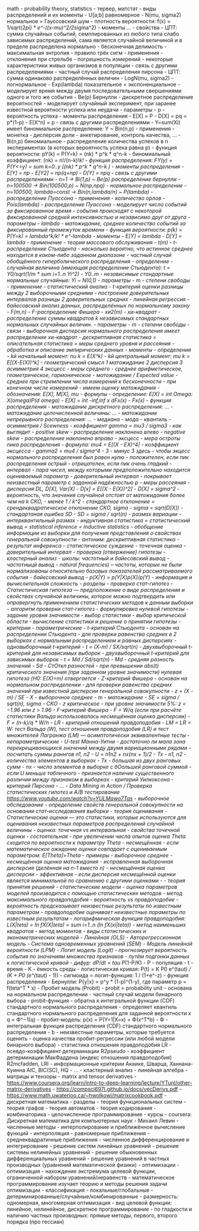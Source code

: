 ﻿math
	- probability theory, statistics - тервер, матстат
		- виды распределений и их моменты
			- U[a;b] равномерное
			- N(mu, sigma2) нормальное = Гауссовский шум
				- плотность вероятности: f(x) = 1/sqrt(2*pi) * e^-((x-mu)^2/2*sigma^2)
				- моменты ...
				- свойства
					- ЦПТ: сумма случайных событий, семплированных из любого типа слабо зависимых распределений, сама является случайной величиной и в пределе распределена нормально
					- бесконечная делимость
					- максимальная энтропия
					- правило трёх сигм
				- применения
					- отклонения при стрельбе
					- погрешность измерений
					- некоторые характеристики живых организмов в популяции
				- связь с другими распределениями
					- частный случай распределения пирсона
					- ЦПТ: сумма одинаково распределённых величин
			- LogN(mu, sigma2) - логнормальное
			- Exp(lambda) показательное = экспоненциальное
				- моделирует время между двумя последовательными свершениями одного и того же события
			- Be(p) Бернулли
				- дискретное распределение вероятностей
				- моделирует случайный эксперимент, при заранее известной вероятности успеха или неудачи
				- параметры 
					- p - вероятность успеха
				- моменты распределения
					- E[X] = P
					- D[X] = pq = p*(1-p)
					- E[X^n] = p
				- связь с другими распределениями
					- Y=sum(Xi) имеет биномиальное распределение: Y ~ Bin(n,p)
				- применения
					- монетка
					- дисперсия доли
					- анкетирование, контроль качества, ...
			- Bi(n,p) биномиальное
				- распределение количества успехов в n экспериментах (в которых вероятность успеха равна p)
				- функция вероятности: pY(k) = P(Y=k) = (nk) * p^k * q^n-k 
					- биномиальный коэффициент: (nk) = n!/(n-k)!*k!
				- функция распределения: FY(y) = P(Y<=y) = sum k=0..y ((nk) * p^k * q^n-k )
				- моменты распределения
					- E[Y] = np
					- E[Y2] = np(q+np)
					- D[Y] = npq
				- связь с другими распределениями
					- n=1 -> Bi(1,p) ~ Be(p) распределение бернулли
					- n=100500 -> Bin(100500,p) ~ N(np,npq) - нормальное распределение
					- n=100500, lambda=const -> Bin(n,lambda/n) ~ P(lambda) - распределение Пуассона
				- применения
					- количество орлов
			- Pois(lambda) - распределение Пуассона
				- моделирует число событий за фиксированное время
					- события происходят с некоторой фиксированной средней интенсивностью и независимо друг от друга
				- параметры
					- lambda - матожидание, среднее количество событий за фиксированный промежуток времени
				- функция вероятности: p(k) = P(Y=k) = lambda^k/k! * e^-lambda
				- моменты
					- E[Y] = lambda
					- D[Y] = lambda
				- применение
					- теория массового обслуживания
			- t(m) - t-распределение Стьюдента
				- насколько вероятно, что истинное среднее находится в каком-либо заданном диапазоне
				- частный случай обобщённого гиперболического распределения
				- определение
					- случайная величина (имеющая распределение Стьюдента): t = Y0/sqrt(1/m * sum i=1..n Yi^2)
					- Y0..m - независимые стандартные нормальные случайные: Yi ~ N(0,1)
				- параметры
					- m - степени свободы
				- применение
					- статистический анализ
						- t-критерий оценки разницы между 2 выборочными средними
						- построение доверительных интервалов разницы 2 доверительных средних
						- линейная регрессия
						- байесовский анализ данных, распределённых по нормальному закону
			- F(m,n) - F-распределение Фишера
			- хи2(m) - хи-квадрат
				- распределение суммы квадратов k независимых стандартных нормальных случайных величин.
				- параметры
					- m - степени свободы
				- связи
					- выборочная дисперсия нормального распределения имеет распределение хи-квадрат
		- дескриптивная статистика = описательная статистика = меры среднего уровня и рассеяния
			- обработка и описание эмпирических данных
			- моменты
				- определения
					- kй начальный момент: nu k = E(X^k)
					- kй центральный момент: mu k = E[(X-E(X))^k]
				- геометрический смысл
					1 матожидание
					2 дисперсия
					3 асимметрия
					4 эксцесс
			- меры среднего
				- среднее арифметическое, геометрическое, гармоническое
				- матожидание / Expected value
					- среднее при стремлении числа измерений к бесконечности
						- при конечном числе измерений - имеем оценку матожидания
					- обозначения: E[X], M[X], mu
					- формулы
						- определение: E[X] = int Omega: X(omega)*P(d omega)
						- E[X] = int -inf,inf x dFx(x)
							- Fx(x) - функция распределения
						- матожидание дискретного распределения: ...
						- матожидание целочисленной величины: ...
						- матожидание непрерывного распределения: ...
				- медиана
				- мода 
				- квантиль
				- асимметрия / Scewness
					- коэффициент gamma = mu3 / sigma3
					- как выглядит
						- positive skew - распределение наклонено влево
						- negative skew - распределение наклонено вправо
				- эксцесс
					- мера остроты пика распределения
					- формула: mu4 = E[(X - EX)^4]
					- коэффициент эксцесса
						- gamma2 = mu4 / sigma^4 - 3
						- минус 3 здесь - чтобы экцесс нормального распределения был равен нулю
						- положителен, если пик распределения острый
						- отрицателен, если пик очень гладкий
				- интервал 
					- пара чисел, между которыми предположительно находится оцениваемый параметр
				- доверительный интервал
					- покрывает неизвестный параметр с заданной надёжностью p
			- меры рассеяния
				- дисперсия DL, D[X], Var(X)
					- D[x] = E[(X - E(X))^2]
					- D[X] = sigma^2
					- вероятность, что значения случайной отстоят от матожидания более чем на k СКО, - менее 1 / k^2
				- стандартное отклонение = срендеквадратическое отклонение СКО, sigma
					- sigma = sqrt(D[X])
				- стандартаная ошибка SD
					- SD = sigma / sqrt(n)
				- размах вариации
				- интерквантильный размах
		- индуктивная статистика = статистический вывод = statistical inference = inductive statistics
			- обобщение информации из выборки для получения представления о свойствах генеральной совокупности
			- антоним: дескриптивная статистика
			- результат инференса - статистическое суждение
				- точечная оценка
				- доверительный интервал
				- проверка (отвержение) гипотезы
				- кластерный анализ
			- школы: частотный и байесовский вывод
				- частотныцй вывод
					- natural frequencies) – частоты, которые не были нормализованы относительно базовых показателей рассматриваемого события
				- байесовский вывод
					- p(X|Y) = p(Y|X)*p(X)/p(Y)
				- информация и вычислительная сложность
			- разделы
				- проверка стат-гипотез
					- Статистическая гипотеза — предположение о виде распределения и свойствах случайной величины, которое можно подтвердить или опровергнуть применением статистических методов к данным выборки
					- алгоритм проверки стат-гипотез
						- формулировка нулевой гипотезы
						- задание уровня значимости
						- выбор статистики
						- выбор критической области
						- вычисление статистики и решение о принятии гипотезы
					- критерии
						- параметрические
							- t-критерий Стьюдента
								- основан на распределении Стьюдента
								- для проверки равенства средних в 2 выборках с нормальным распределением и равных дисперсиях
								- одновыборочный t-критерий
									- t = (X-m) / SX/sqrt(n)
								- двухвыборочный t-критерий для независимых выборок
								- двухвыборочный t-критерий для зависимых выборок
									- t = Md / Sd/sqrt(n)
										- Md - средняя разность значений
										- Sd - СтОткл разностей
								- при превышении abs(t) критического значения (при заданном уровне значимости) нулевая гипотеза (H0: E(X)=m) отвергается
							- Z-критерий Фишера
								- основан на нормальном распределении
								- для проверки равенства средних значений при известной дисперсии генеральной совокупности
								- z = (X - m) / SE 
									- X - выборочное среднее
									- m - матожидание
									- SE = sigma / sqrt(n), sigma - СКО
								- z критическое
									- при уровне значимости 5%: z < −1.96 или z > 1.96
							- F-критерий Фишера
								- F = W/q (если при расчёте статистики Вальда использовалась несмещённая оценка дисперсии)
								- F = (n-k)/q * W/n
							- LR - критерий отношений правдоподобия
								- LM = LR = W: тест Вальда (W), тест отношения правдоподобия (LR) и тест множителей Лагранжа (LM) — асимптотически эквивалентные тесты
						- непараметрические
							- U-test Манна-Уитни
								- достаточно ли мала зона перекрещивающихся значений между двумя вариационными рядами
								- посчитать суммы раннгов n1, n2
								- U = n1*n2 + nx*(nx + 1)/2 - Tx
									- n1, n2 - количества элементов в выборках
									- Tx - большая из двух ранговых сумм
									- nx - число элементов в выборке с бОольшей ранговой суммой
								- если U меньше табличного - признается наличие существенного различия между признаком в выборках
							- критерий Уилкоксона
							- критерий Пирсона
							- ...
					- Data Mining in Action / Проверка статистических гипотез и A/B тестирование https://www.youtube.com/watch?v=YULMqwo7Tas
				- выборочное обследование
					- определение свойств генеральной совокупности на основании стат-исследования выборки
				- теория оценивания
					- Статистические оценки — это статистики, которые используются для оценивания неизвестных параметров распределений случайной величины
					- оценка: точечная vs интервальная
					- свойства точечной оценки
						- состоятельная - при увеличении числа опытов оценка Theta сходится по вероятности к параметру Theta
						- несмещённая - если математическое ожидание оценки совпадает с оцениваемым параметром: E[Theta]=Theta
							- примеры
								- выборочное среднее - несмещённая оценка матожидания
								- исправленная выборочная дисперсия (делённая на n-1 вместо n) - несмещённая оценка дисперсии
						- эффективная - если дисперсия несмещённой оценки является минимальной по сравнению с другими оценками
					- 
				- теория принятия решений
		- статистические модели
			- оценка параметров моделей производится с помощью статистических методов
				- метод максимального правдоподобия
					- вероятность vs правдоподобие
						- вероятность предсказывает неизвестные результаты по известным параметрам
						- правдоподобие оценивает неизвестные параметры по известным результатам
					- логарифмическая функция правдоподобия: L(X|teta) = ln fX(X|teta) = sum i=1..n (ln fX(xi|teta))
				- метод наименьших квадратов
				- метод моментов
			- виды статистических и эконометрических моделей
				- Линейная (OLS)
				- Авторегрессионная модель
				- Система одновременных уравнений (SEM)
				- Модель линейной вероятности (LPM)
				- Логит модель (Logit)
					- прогнозирует вероятность события по значениям множества признаков
					- путём подгонки данных к логистической кривой
					- дифур: dP/dt = tau P*(1-P/K)
						- P - популяция
						- t - время
						- K - ёмкость среды
					- логистическая кривая: P(t) = K P0 e^(tau*t) / (K + P0 (e^(tau*t) - 1))
					- сигмоида = логит-функция: 1 / (1+e^-z)
					- функция распределения - Бернулли: P{y|x} = p^y * (1-p)^(1-y), где параметр p = f(teta^T * x)
				- Пробит модель (Probit)
					- probit = probability unit
					- основана на нормальном распределении
					- частный случай модели бинарного выбора
					- probit-функция
						- обратна к интегральной функции (CDF) стандартного нормального распределения
						- определяет квантиль стандартного нормального распределения для заданной вероятности x q = Ф^−1(q)
					- пробит-модель: p(x) = P(Y=1|X=x) = Ф(x^T*b)
						- Ф - интегральная функция распределения (CDF) стандартного нормального распределения
						- b - неизвестные параметры, которые требуется оценить
					- оценка качества пробит-регрессии (или любой модели бинарного выбора)
						- статистика отношения правдоподобия LR
						- псевдо-коэффициент детерминации R2pseudo
						- коэффициент детерминации МакФаддена (индекс отношения правдоподобия) R2mcfadden, LRI 
						- информационные критерии Акаике, Шварца, Ханнана-Куинна AIC, BIC(SC), HQ
						- ...
		- кластерный анализ
	- линейная алгебра
		- матрицы и тензоры
		- matrix and tensor derivatives
			- https://www.coursera.org/learn/intro-to-deep-learning/lecture/YTunl/other-matrix-derivatives
			- https://compsci697l.github.io/docs/vecDerivs.pdf
			- https://www.math.uwaterloo.ca/~hwolkowi/matrixcookbook.pdf
	- дискретная математика
		- разделы
			- теория функциональных систем
			- теория графов
			- теория автоматов
			- теория кодирования
			- комбинаторика
			- целочисленное программирование
		- курсы
			- coursera: Дискретная математика для компьютерных наук - Михаил Левин
	- численные методы
		- интерполирование и приближённое вычисление функций
			- интерполяция
			- равномерные приближения
			- среднеквадратичные приближения
		- численное дифференцирование и интегрирование
		- решение систем линейных уравнений
		- решение системы нелинейных уравнений
		- решение обыкновенных дифференциальных уравнений
		- решение уравнений в частных производных (уравнений математической физики)
		- оптимизации
			- оптимизация - нахождение экстремума целевой функции, ограниченной набором уравнений/неравенств
			- математическое программирование изучает теорию и методы решения задачи оптимизации
			- классификация
				- локальные/глобальные
				- детерминированные/случайные/комбинированные
				- размерность: одномерная, многомерная оптимизация
				- вид целевой функции: линейное, нелинейное, дискретное программирование
				- по гладкости и наличию частных производных: прямые методы, первого, второго порядка (про гессиан)
